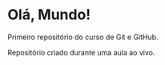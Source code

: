 # Olá, Mundo!
 Primeiro repositório do curso de Git e GitHub.
 
 Repositório criado durante uma aula ao vivo. 
